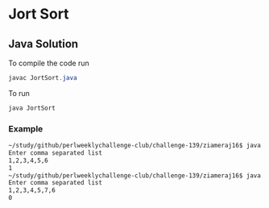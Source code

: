 # Jort Sort
## Java Solution

To compile the code run
```java
javac JortSort.java
```
To run
```java
java JortSort
```
### Example
```bash
~/study/github/perlweeklychallenge-club/challenge-139/ziameraj16$ java JortSort
Enter comma separated list
1,2,3,4,5,6
1
~/study/github/perlweeklychallenge-club/challenge-139/ziameraj16$ java JortSort
Enter comma separated list
1,2,3,4,5,7,6
0
```
